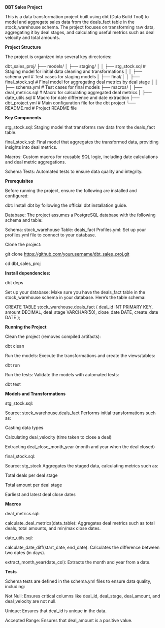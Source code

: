 **DBT Sales Project**

This is a data transformation project built using dbt (Data Build Tool) to model and aggregate sales data from the deals_fact table in the stock_warehouse schema. The project focuses on transforming raw data, aggregating it by deal stages, and calculating useful metrics such as deal velocity and total amounts.

**Project Structure**

The project is organized into several key directories:

dbt_sales_proj/
├── models/
│   ├── staging/
│   │   ├── stg_stock.sql        # Staging model for initial data cleaning and transformations
│   │   ├── schema.yml           # Test cases for staging models
│   ├── final/
│   │   ├── final_stock.sql      # Final model for aggregating deal metrics by deal stage
│   │   ├── schema.yml           # Test cases for final models
├── macros/
│   ├── deal_metrics.sql         # Macro for calculating aggregated deal metrics
│   ├── date_utils.sql           # Macro for date difference and date extraction
├── dbt_project.yml              # Main configuration file for the dbt project
└── README.md                    # Project README file

**Key Components**

stg_stock.sql: Staging model that transforms raw data from the deals_fact table.

final_stock.sql: Final model that aggregates the transformed data, providing insights into deal metrics.

Macros: Custom macros for reusable SQL logic, including date calculations and deal metric aggregations.

Schema Tests: Automated tests to ensure data quality and integrity.

**Prerequisites**

Before running the project, ensure the following are installed and configured:

dbt: Install dbt by following the official dbt installation guide.

Database: The project assumes a PostgreSQL database with the following schema and table:

Schema: stock_warehouse
Table: deals_fact
Profiles.yml: Set up your profiles.yml file to connect to your database.

Clone the project:

git clone https://github.com/yourusername/dbt_sales_proj.git

cd dbt_sales_proj

**Install dependencies:**

dbt deps

Set up your database: Make sure you have the deals_fact table in the stock_warehouse schema in your database. Here’s the table schema:

CREATE TABLE stock_warehouse.deals_fact (
  deal_id INT PRIMARY KEY,
  amount DECIMAL,
  deal_stage VARCHAR(50),
  close_date DATE,
  create_date DATE
);

**Running the Project**

Clean the project (removes compiled artifacts):

dbt clean

Run the models: Execute the transformations and create the views/tables:

dbt run

Run the tests: Validate the models with automated tests:

dbt test

**Models and Transformations**

stg_stock.sql:

Source: stock_warehouse.deals_fact
Performs initial transformations such as:

Casting data types

Calculating deal_velocity (time taken to close a deal)

Extracting deal_close_month_year (month and year when the deal closed)

final_stock.sql:

Source: stg_stock
Aggregates the staged data, calculating metrics such as:

Total deals per deal stage

Total amount per deal stage

Earliest and latest deal close dates

**Macros**

deal_metrics.sql:

calculate_deal_metrics(data_table): Aggregates deal metrics such as total deals, total amounts, and min/max close dates.

date_utils.sql:

calculate_date_diff(start_date, end_date): Calculates the difference between two dates (in days).

extract_month_year(date_col): Extracts the month and year from a date.

**Tests**

Schema tests are defined in the schema.yml files to ensure data quality, including:

Not Null: Ensures critical columns like deal_id, deal_stage, deal_amount, and deal_velocity are not null.

Unique: Ensures that deal_id is unique in the data.

Accepted Range: Ensures that deal_amount is a positive value.

